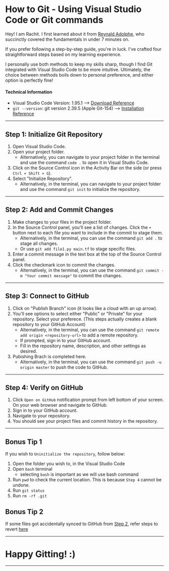 # How to Git - Using Visual Studio Code or Git commands

Hey! I am Rachit. I first learned about it from [Reynald Adolphe](https://www.youtube.com/watch?v=i_23KUAEtUM), who succinctly covered the fundamentals in under 7 minutes on.

If you prefer following a step-by-step guide, you're in luck. I've crafted four straightforward steps based on my learning experience.

I personally use both methods to keep my skills sharp, though I find Git integrated with Visual Studio Code to be more intuitive. Ultimately, the choice between methods boils down to personal preference, and either option is perfectly fine!

#### Technical Information

- Visual Studio Code Version: 1.95.1 --> [Download Reference](https://code.visualstudio.com/download)
- `git --version`: git version 2.39.5 (Apple Git-154) --> [Installation Reference](https://git-scm.com/book/en/v2/Getting-Started-Installing-Git)


---

## Step 1: Initialize Git Repository

1. Open Visual Studio Code.
2. Open your project folder.
   - Alternatively, you can navigate to your project folder in the terminal and use the command `code .` to open it in Visual Studio Code.
3. Click on the Source Control icon in the Activity Bar on the side (or press `Ctrl + Shift + G`).
4. Select "Initialize Repository".
   - Alternatively, in the terminal, you can navigate to your project folder and use the command `git init` to initialize the repository.


---

## Step 2: Add and Commit Changes

1. Make changes to your files in the project folder.
2. In the Source Control panel, you'll see a list of changes. Click the `+` button next to each file you want to include in the commit to stage them.
   - Alternatively, in the terminal, you can use the command `git add .` to stage all changes.
   - Or use `git add file1.py main.tf` to stage specific files.
3. Enter a commit message in the text box at the top of the Source Control panel.
4. Click the checkmark icon to commit the changes.
   - Alternatively, in the terminal, you can use the command `git commit -m "Your commit message"` to commit the changes.

---

## Step 3: Connect to GitHub

1. Click on "Publish Branch" icon (it looks like a cloud with an up arrow).
2. You'll see options to select either "Public" or "Private" for your repository. Select your preferece. (This steps actually creates a blank repository to your GitHub Account)
   - Alternatively, in the terminal, you can use the command `git remote add origin <repository-url>` to add a remote repository.
   - If prompted, sign in to your GitHub account.
   - Fill in the repository name, description, and other settings as desired.
3. Pubishing Brach is completed here.
   - Alternatively, in the terminal, you can use the command `git push -u origin master` to push the code to GitHub.


---

## Step 4: Verify on GitHub

1. Click `Open on GitHub` notification prompt from left bottom of your screen. On your web browser and navigate to GitHub.
2. Sign in to your GitHub account.
3. Navigate to your repository.
4. You should see your project files and commit history in the repository.

---

## Bonus Tip 1

If you wish to `Uninitialize the repository`, follow below:
1. Open the folder you wish to, in the Visual Studio Code
2. Open `bash` terminal
   - selecting `bash` is important as we will use bash command
3. Run `pwd` to check the current location. This is because `Step 4` cannot be undone.
4. Run `git status`
5. Run `rm -rf .git`

## Bonus Tip 2

If some files got accidentally synced to GitHub from [Step 2](#step-2-add-and-commit-changes), refer steps to revert [here](revert_accidental_commit.md)

---

# Happy Gitting! :)

---
